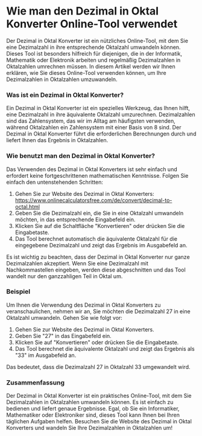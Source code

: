 Wie man den Dezimal in Oktal Konverter Online-Tool verwendet
============================================================

Der Dezimal in Oktal Konverter ist ein nützliches Online-Tool, mit dem Sie eine Dezimalzahl in ihre entsprechende Oktalzahl umwandeln können. Dieses Tool ist besonders hilfreich für diejenigen, die in der Informatik, Mathematik oder Elektronik arbeiten und regelmäßig Dezimalzahlen in Oktalzahlen umrechnen müssen. In diesem Artikel werden wir Ihnen erklären, wie Sie dieses Online-Tool verwenden können, um Ihre Dezimalzahlen in Oktalzahlen umzuwandeln.

### Was ist ein Dezimal in Oktal Konverter?

Ein Dezimal in Oktal Konverter ist ein spezielles Werkzeug, das Ihnen hilft, eine Dezimalzahl in ihre äquivalente Oktalzahl umzurechnen. Dezimalzahlen sind das Zahlensystem, das wir im Alltag am häufigsten verwenden, während Oktalzahlen ein Zahlensystem mit einer Basis von 8 sind. Der Dezimal in Oktal Konverter führt die erforderlichen Berechnungen durch und liefert Ihnen das Ergebnis in Oktalzahlen.

### Wie benutzt man den Dezimal in Oktal Konverter?

Das Verwenden des Dezimal in Oktal Konverters ist sehr einfach und erfordert keine fortgeschrittenen mathematischen Kenntnisse. Folgen Sie einfach den untenstehenden Schritten:

1. Gehen Sie zur Website des Dezimal in Oktal Konverters: <https://www.onlinecalculatorsfree.com/de/convert/decimal-to-octal.html>
2. Geben Sie die Dezimalzahl ein, die Sie in eine Oktalzahl umwandeln möchten, in das entsprechende Eingabefeld ein.
3. Klicken Sie auf die Schaltfläche "Konvertieren" oder drücken Sie die Eingabetaste.
4. Das Tool berechnet automatisch die äquivalente Oktalzahl für die eingegebene Dezimalzahl und zeigt das Ergebnis im Ausgabefeld an.

Es ist wichtig zu beachten, dass der Dezimal in Oktal Konverter nur ganze Dezimalzahlen akzeptiert. Wenn Sie eine Dezimalzahl mit Nachkommastellen eingeben, werden diese abgeschnitten und das Tool wandelt nur den ganzzahligen Teil in Oktal um.

### Beispiel

Um Ihnen die Verwendung des Dezimal in Oktal Konverters zu veranschaulichen, nehmen wir an, Sie möchten die Dezimalzahl 27 in eine Oktalzahl umwandeln. Gehen Sie wie folgt vor:

1. Gehen Sie zur Website des Dezimal in Oktal Konverters.
2. Geben Sie "27" in das Eingabefeld ein.
3. Klicken Sie auf "Konvertieren" oder drücken Sie die Eingabetaste.
4. Das Tool berechnet die äquivalente Oktalzahl und zeigt das Ergebnis als "33" im Ausgabefeld an.

Das bedeutet, dass die Dezimalzahl 27 in Oktalzahl 33 umgewandelt wird.

### Zusammenfassung

Der Dezimal in Oktal Konverter ist ein praktisches Online-Tool, mit dem Sie Dezimalzahlen in Oktalzahlen umwandeln können. Es ist einfach zu bedienen und liefert genaue Ergebnisse. Egal, ob Sie ein Informatiker, Mathematiker oder Elektroniker sind, dieses Tool kann Ihnen bei Ihren täglichen Aufgaben helfen. Besuchen Sie die Website des Dezimal in Oktal Konverters und wandeln Sie Ihre Dezimalzahlen in Oktalzahlen um!